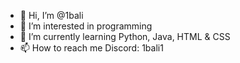 - 👋 Hi, I’m @1bali
- 👀 I’m interested in programming
- 🌱 I’m currently learning Python, Java, HTML & CSS
- 📫 How to reach me Discord: 1bali1
